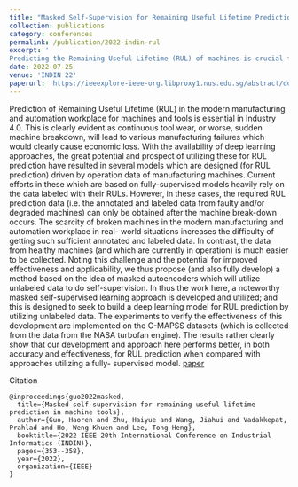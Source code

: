 ```yaml
---
title: "Masked Self-Supervision for Remaining Useful Lifetime Prediction in Machine Tools"
collection: publications
category: conferences
permalink: /publication/2022-indin-rul
excerpt: '
Predicting the Remaining Useful Lifetime (RUL) of machines is crucial for preventing tool wear and breakdown in Industry 4.0, but fully-supervised models struggle due to limited labeled data from broken machines. To address this, the authors propose a masked self-supervised learning method that uses unlabeled data for RUL prediction, showing superior performance on the C-MAPSS dataset compared to fully-supervised approaches.'
date: 2022-07-25
venue: 'INDIN 22'
paperurl: 'https://ieeexplore-ieee-org.libproxy1.nus.edu.sg/abstract/document/9976158'
---
```


Prediction of Remaining Useful Lifetime (RUL) in the modern manufacturing and automation workplace for machines and tools is essential in Industry 4.0. This is clearly evident as continuous tool wear, or worse, sudden machine breakdown, will lead to various manufacturing failures which would clearly cause economic loss. With the availability of deep learning approaches, the great potential and prospect of utilizing these for RUL prediction have resulted in several models which are designed (for RUL prediction) driven by operation data of manufacturing machines. Current efforts in these which are based on fully-supervised models heavily rely on the data labeled with their RULs. However, in these cases, the required RUL prediction data (i.e. the annotated and labeled data from faulty and/or degraded machines) can only be obtained after the machine break-down occurs. The scarcity of broken machines in the modern manufacturing and automation workplace in real- world situations increases the difficulty of getting such sufficient annotated and labeled data. In contrast, the data from healthy machines (and which are currently in operation) is much easier to be collected. Noting this challenge and the potential for improved effectiveness and applicability, we thus propose (and also fully develop) a method based on the idea of masked autoencoders which will utilize unlabeled data to do self-supervision. In thus the work here, a noteworthy masked self-supervised learning approach is developed and utilized; and this is designed to seek to build a deep learning model for RUL prediction by utilizing unlabeled data. The experiments to verify the effectiveness of this development are implemented on the C-MAPSS datasets (which is collected from the data from the NASA turbofan engine). The results rather clearly show that our development and approach here performs better, in both accuracy and effectiveness, for RUL prediction when compared with approaches utilizing a fully- supervised model.
[paper](https://ieeexplore-ieee-org.libproxy1.nus.edu.sg/abstract/document/9976158)

Citation
```
@inproceedings{guo2022masked,
  title={Masked self-supervision for remaining useful lifetime prediction in machine tools},
  author={Guo, Haoren and Zhu, Haiyue and Wang, Jiahui and Vadakkepat, Prahlad and Ho, Weng Khuen and Lee, Tong Heng},
  booktitle={2022 IEEE 20th International Conference on Industrial Informatics (INDIN)},
  pages={353--358},
  year={2022},
  organization={IEEE}
}
```

